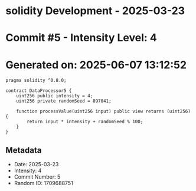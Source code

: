 ﻿# solidity Development - 2025-03-23
# Commit #5 - Intensity Level: 4
# Generated on: 2025-06-07 13:12:52
```solidity
pragma solidity ^0.8.0;

contract DataProcessor5 {
    uint256 public intensity = 4;
    uint256 private randomSeed = 897041;

    function processValue(uint256 input) public view returns (uint256) {
        return input * intensity + randomSeed % 100;
    }
}
```
## Metadata
- Date: 2025-03-23
- Intensity: 4
- Commit Number: 5
- Random ID: 1709688751
